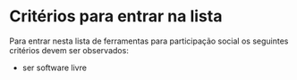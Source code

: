 # Critérios para entrar na lista

Para entrar nesta lista de ferramentas para participação social os seguintes critérios devem ser observados:

* ser software livre
